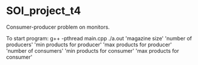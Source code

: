 # SOI_project_t4
Consumer-producer problem on monitors.

To start program:
	g++ -pthread main.cpp
	./a.out 'magazine size' 'number of producers' 'min products for producer' 'max products for producer' 'number of consumers' 'min products for consumer' 'max products for consumer'
